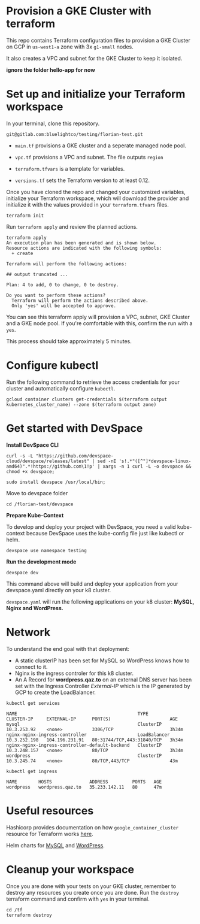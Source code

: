 # Provision a GKE Cluster with terraform

This repo contains Terraform configuration files to provision a GKE Cluster on GCP in `us-west1-a` zone with 3x `g1-small` nodes.

It also creates a VPC and subnet for the GKE Cluster to keep it isolated.

**ignore the folder hello-app for now**

# Set up and initialize your Terraform workspace

In your terminal, clone this repository.
```shell
git@gitlab.com:bluelightco/testing/florian-test.git
```

- `main.tf` provisions a GKE cluster and a seperate managed node pool.

- `vpc.tf` provisions a VPC and subnet. The file outputs `region`

- `terraform.tfvars` is a template for variables.

- `versions.tf` sets the Terraform version to at least 0.12.

Once you have cloned the repo and changed your customized variables, initialize your Terraform workspace, which will download the provider and initialize it with the values provided in your `terraform.tfvars` files.


```shell
terraform init
```
Run `terraform apply`  and review the planned actions.

```shell
terraform apply
An execution plan has been generated and is shown below.
Resource actions are indicated with the following symbols:
  + create

Terraform will perform the following actions:

## output truncated ...

Plan: 4 to add, 0 to change, 0 to destroy.

Do you want to perform these actions?
  Terraform will perform the actions described above.
  Only 'yes' will be accepted to approve.
```
You can see this terraform apply will provision a VPC, subnet, GKE Cluster and a GKE node pool. If you're comfortable with this, confirm the run with a `yes`.

This process should take approximately 5 minutes.

# Configure kubectl

Run the following command to retrieve the access credentials for your cluster and automatically configure `kubectl`.

```shell
gcloud container clusters get-credentials $(terraform output kubernetes_cluster_name) --zone $(terraform output zone)
```

# Get started with DevSpace
**Install DevSpace CLI**
```shell
curl -s -L "https://github.com/devspace-cloud/devspace/releases/latest" | sed -nE 's!.*"([^"]*devspace-linux-amd64)".*!https://github.com\1!p' | xargs -n 1 curl -L -o devspace && chmod +x devspace;

sudo install devspace /usr/local/bin;
```

Move to devspace folder

```shell
cd /florian-test/devspace
```
**Prepare Kube-Context**

To develop and deploy your project with DevSpace, you need a valid kube-context because DevSpace uses the kube-config file just like kubectl or helm.
```shell
devspace use namespace testing
```

**Run the development mode**
```shell
devspace dev
```

This command above will build and deploy your application from your devspace.yaml directly on your k8 cluster.

`devspace.yaml` will run the following applications on your k8 cluster: **MySQL, Nginx and WordPress.**

# Network

To understand the end goal with that deployment:
* A static clusterIP has been set for MySQL so WordPress knows how to connect to it.
* Nginx is the ingress controler for this k8 cluster.
* An A Record for **wordpress.qaz.to** on an external DNS server has been set with the Ingress Controller *External-IP* which is the IP generated by GCP to create the LoadBalancer.

```shell
kubectl get services

NAME                                             TYPE           CLUSTER-IP     EXTERNAL-IP      PORT(S)                      AGE
mysql                                            ClusterIP      10.3.253.92    <none>           3306/TCP                     3h34m
nginx-nginx-ingress-controller                   LoadBalancer   10.3.252.198   104.196.231.91   80:31744/TCP,443:31840/TCP   3h34m
nginx-nginx-ingress-controller-default-backend   ClusterIP      10.3.248.157   <none>           80/TCP                       3h34m
wordpress                                        ClusterIP      10.3.245.74    <none>           80/TCP,443/TCP               43m
```
```shell
kubectl get ingress

NAME        HOSTS              ADDRESS         PORTS   AGE
wordpress   wordpress.qaz.to   35.233.142.11   80      47m
```

# Useful resources

Hashicorp provides documentation on how `google_container_cluster` resource for Terraform works [here](https://registry.terraform.io/providers/hashicorp/google/latest/docs/resources/container_cluster).

Helm charts for [MySQL](https://artifacthub.io/packages/helm/bitnami/mysql) and [WordPress](https://artifacthub.io/packages/helm/bitnami/wordpress).

# Cleanup your workspace
Once you are done with your tests on your GKE cluster, remember to destroy any resources you create once you are done.
Run the `destroy` terraform command and confirm with `yes` in your terminal.
```shell
cd /tf
terraform destroy
```
